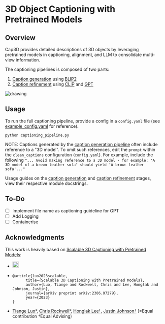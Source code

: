 # 3D Object Captioning with Pretrained Models

## Overview
Cap3D provides detailed descriptions of 3D objects by leveraging pretrained models in captioning, alignment, and LLM to consolidate multi-view information.

The captioning pipelines is composed of two parts:
1. [Caption generation](generate_captions.py) using [BLIP2](https://github.com/salesforce/LAVIS/tree/main/projects/blip2)
2. [Caption refinement](clean_captions.py) using [CLIP](https://github.com/openai/CLIP) and [GPT](https://github.com/openai/openai-python)

<img src="teaser.png" alt="drawing">

## Usage
To run the full captioning pipeline, provide a config in a `config.yaml` file (see [example_config.yaml](example_config.yaml) for reference).
```
python captioning_pipeline.py 
```
NOTE: Captions generated by the [caption generation pipeline](generate_captions.py) often include reference to a "3D model".
To omit such references, edit the `prompt` within the `clean_captions` configuration (`config.yaml`).
For example, include the following `"... Avoid making reference to a 3D model - for example: 'A 3D model of a brown leather sofa' should yield 'A brown leather sofa'..."`

Usage guides on the [caption generation](generate_captions.py) and [caption refinement](clean_captions.py) stages, view their respective module docstrings.

## To-Do
- [ ] Implement file name as captioning guideline for GPT
- [ ] Add Logging
- [ ] Containerise

## Acknowledgments
This work is heavily based on [Scalable 3D Captioning with Pretrained Models](https://arxiv.org/abs//2306.07279):
* <a href="https://cap3d-um.github.io/"><img src="https://img.shields.io/static/v1?label=Project&message=Website&color=red" height=20.5></a>
* ```
  @article{luo2023scalable,
        title={Scalable 3D Captioning with Pretrained Models},
        author={Luo, Tiange and Rockwell, Chris and Lee, Honglak and Johnson, Justin},
        journal={arXiv preprint arXiv:2306.07279},
        year={2023}
  }
  ```
* [Tiange Luo*](https://tiangeluo.github.io/), [Chris Rockwell*](https://crockwell.github.io), [Honglak Lee†](https://web.eecs.umich.edu/~honglak/), [Justin Johnson†](https://web.eecs.umich.edu/~justincj) (*Equal contribution    †Equal Advising)